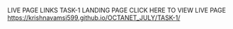 LIVE PAGE LINKS
TASK-1 LANDING PAGE CLICK HERE TO VIEW LIVE PAGE https://krishnavamsi599.github.io/OCTANET_JULY/TASK-1/
